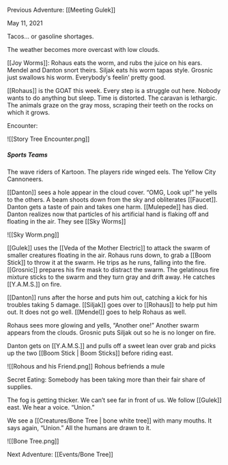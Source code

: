 Previous Adventure: [[Meeting Gulek]]

May 11, 2021

Tacos… or gasoline shortages.

The weather becomes more overcast with low clouds. 

[[Joy Worms]]: Rohaus eats the worm, and rubs the juice on his ears. Mendel and Danton snort theirs. Siljak eats his worm tapas style. Grosnic just swallows his worm. Everybody's feelin’ pretty good. 

[[Rohaus]] is the GOAT this week. Every step is a struggle out here. Nobody wants to do anything but sleep. Time is distorted. The caravan is lethargic. The animals graze on the gray moss, scraping their teeth on the rocks on which it grows. 

Encounter:

![[Story Tree Encounter.png]]
##### Sports Teams 
The wave riders of Kartoon. The players ride winged eels. The Yellow City Cannoneers. 

[[Danton]] sees a hole appear in the cloud cover. “OMG, Look up!” he yells to the others. A beam shoots down from the sky and obliterates [[Faucet]]. Danton gets a taste of pain and takes one harm. [[Mulepede]] has died. Danton realizes now that particles of his artificial hand is flaking off and floating in the air. They see [[Sky Worms]]

![[Sky Worm.png]]

[[Gulek]] uses the [[Veda of the Mother Electric]] to attack the swarm of smaller creatures floating in the air. Rohaus runs down, to grab a [[Boom Stick]] to throw it at the swarm. He trips as he runs, falling into the fire. [[Grosnic]] prepares his fire mask to distract the swarm. The gelatinous fire mixture sticks to the swarm and they turn gray and drift away. He catches [[Y.A.M.S.]] on fire.

[[Danton]] runs after the horse and puts him out, catching a kick for his troubles taking 5 damage. [[Siljak]] goes over to [[Rohaus]] to help put him out. It does not go well. [[Mendel]] goes to help Rohaus as well. 

Rohaus sees more glowing and yells, “Another one!” Another swarm appears from the clouds. Grosnic puts Siljak out so he is no longer on fire. 

Danton gets on [[Y.A.M.S.]] and pulls off a sweet lean over grab and picks up the two [[Boom Stick | Boom Sticks]] before riding east.

![[Rohous and his Friend.png]]
Rohous befriends a mule

Secret Eating: Somebody has been taking more than their fair share of supplies. 

The fog is getting thicker. We can’t see far in front of us. We follow [[Gulek]] east. We hear a voice. “Union.”

We see a [[Creatures/Bone Tree | bone white tree]] with many mouths. It says again, “Union.” All the humans are drawn to it.

![[Bone Tree.png]]

Next Adventure: [[Events/Bone Tree]]